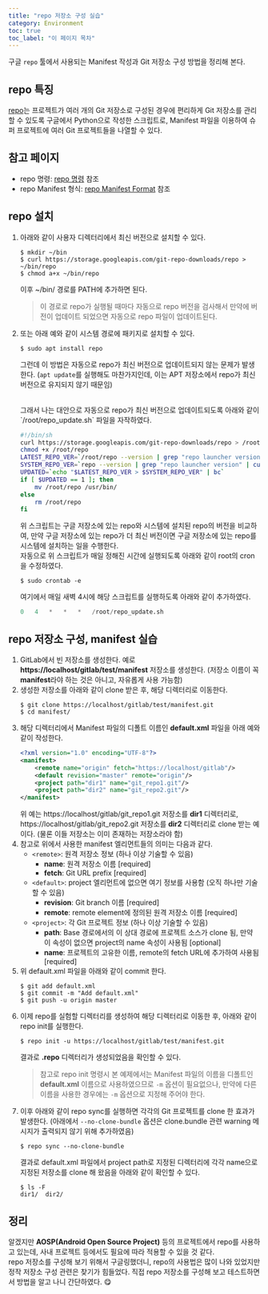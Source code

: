 ```yaml
---
title: "repo 저장소 구성 실습"
category: Environment
toc: true
toc_label: "이 페이지 목차"
---
```


구글 `repo` 툴에서 사용되는 Manifest 작성과 Git 저장소 구성 방법을 정리해 본다.

## repo 특징
[repo](https://code.google.com/archive/p/git-repo/)는 프로젝트가 여러 개의 Git 저장소로 구성된 경우에 편리하게 Git 저장소를 관리할 수 있도록 구글에서 Python으로 작성한 스크립트로, Manifest 파일을 이용하여 슈퍼 프로젝트에 여러 Git 프로젝트들을 나열할 수 있다.  

## 참고 페이지
  * repo 명령: [repo 명령](https://source.android.com/setup/develop/repo) 참조
  * repo Manifest 형식: [repo Manifest Format](https://gerrit.googlesource.com/git-repo/+/master/docs/manifest-format.md) 참조

## repo 설치
1. 아래와 같이 사용자 디렉터리에서 최신 버전으로 설치할 수 있다.
   ```shell
   $ mkdir ~/bin   
   $ curl https://storage.googleapis.com/git-repo-downloads/repo > ~/bin/repo
   $ chmod a+x ~/bin/repo
   ```
   이후 ~/bin/ 경로를 PATH에 추가하면 된다.

   >이 경로로 repo가 실행될 때마다 자동으로 repo 버전을 검사해서 만약에 버전이 업데이트 되었으면 자동으로 repo 파일이 업데이트된다.
2. 또는 아래 예와 같이 시스템 경로에 패키지로 설치할 수 있다.
   ```shell
   $ sudo apt install repo
   ```
   그런데 이 방법은 자동으로 repo가 최신 버전으로 업데이트되지 않는 문제가 발생한다. (`apt update`를 실행해도 마찬가지인데, 이는 APT 저장소에서 repo가 최신 버전으로 유지되지 않기 때문임)

   <br>
   그래서 나는 대안으로 자동으로 repo가 최신 버전으로 업데이트되도록 아래와 같이 `/root/repo_update.sh` 파일을 자작하였다.

   ```bash
   #!/bin/sh
   curl https://storage.googleapis.com/git-repo-downloads/repo > /root/repo
   chmod +x /root/repo
   LATEST_REPO_VER=`/root/repo --version | grep "repo launcher version" | cut -d' ' -f4`
   SYSTEM_REPO_VER=`repo --version | grep "repo launcher version" | cut -d' ' -f4`
   UPDATED=`echo "$LATEST_REPO_VER > $SYSTEM_REPO_VER" | bc`
   if [ $UPDATED == 1 ]; then
       mv /root/repo /usr/bin/
   else
       rm /root/repo
   fi
   ```
   위 스크립트는 구글 저장소에 있는 repo와 시스템에 설치된 repo의 버전을 비교하여, 만약 구글 저장소에 있는 repo가 더 최신 버전이면 구글 저장소에 있는 repo를 시스템에 설치하는 일을 수행한다.  
   자동으로 위 스크립트가 매일 정해진 시간에 실행되도록 아래와 같이 root의 cron을 수정하였다.
   ```shell
   $ sudo crontab -e
   ```
   여기에서 매일 새벽 4시에 해당 스크립트를 실행하도록 아래와 같이 추가하였다.
   ```s
   0   4   *   *   *   /root/repo_update.sh
   ```

## repo 저장소 구성, manifest 실습
1. GitLab에서 빈 저장소를 생성한다. 예로 **https://localhost/gitlab/test/manifest** 저장소를 생성한다. (저장소 이름이 꼭 **manifest**라야 하는 것은 아니고, 자유롭게 사용 가능함)
1. 생성한 저장소를 아래와 같이 clone 받은 후, 해당 디렉터리로 이동한다.
   ```shell
   $ git clone https://localhost/gitlab/test/manifest.git
   $ cd manifest/
   ```
1. 해당 디렉터리에서 Manifest 파일의 디폴트 이름인 **default.xml** 파일을 아래 예와 같이 작성한다.
   ```xml
   <?xml version="1.0" encoding="UTF-8"?>
   <manifest>
       <remote name="origin" fetch="https://localhost/gitlab"/>
       <default revision="master" remote="origin"/>
       <project path="dir1" name="git_repo1.git"/>
       <project path="dir2" name="git_repo2.git"/>
   </manifest>
   ```
   위 예는 https://localhost/gitlab/git_repo1.git 저장소를 **dir1** 디렉터리로, https://localhost/gitlab/git_repo2.git 저장소를 **dir2** 디렉터리로 clone 받는 예이다. (물론 이들 저장소는 이미 존재하는 저장소라야 함)
1. 참고로 위에서 사용한 manifest 엘리먼트들의 의미는 다음과 같다.
   - `<remote>`: 원격 저장소 정보 (하나 이상 기술할 수 있음)
     - **name**: 원격 저장소 이름 [required]
     - **fetch**: Git URL prefix [required]
   - `<default>`: project 엘리먼트에 없으면 여기 정보를 사용함 (오직 하나만 기술할 수 있음)
     - **revision**​: Git branch 이름 [required]
     - **remote**: remote element에 정의된 원격 저장소 이름 [required]
   - `<project>`: 각 Git 프로젝트 정보 (하나 이상 기술할 수 있음)
     - **path**: Base 경로에서의 이 상대 경로에 프로젝트 소스가 clone 됨, 만약 이 속성이 없으면 project의 name 속성이 사용됨 [optional]
     - **name**: 프로젝트의 고유한 이름, remote의 fetch URL에 추가하여 사용됨 [required]
1. 위 default.xml 파일을 아래와 같이 commit 한다.
   ```shell
   $ git add default.xml
   $ git commit -m "Add default.xml"
   $ git push -u origin master
   ```
1. 이제 repo를 실험할 디렉터리를 생성하여 해당 디렉터리로 이동한 후, 아래와 같이 repo init를 실행한다.
   ```shell
   $ repo init -u https://localhost/gitlab/test/manifest.git
   ```
   결과로 **.repo** 디렉터리가 생성되었음을 확인할 수 있다.
   > 참고로 repo init 명령시 본 예제에서는 Manifest 파일의 이름을 디폴트인 **default.xml** 이름으로 사용하였으므로 `-m` 옵션이 필요없으나, 만약에 다른 이름을 사용한 경우에는 `-m` 옵션으로 지정해 주어야 한다.
1. 이후 아래와 같이 repo sync를 실행하면 각각의 Git 프로젝트를 clone 한 효과가 발생한다. (아래에서 `--no-clone-bundle` 옵션은 clone.bundle 관련 warning 메시지가 출력되지 않기 위해 추가하였음)
   ```shell
   $ repo sync --no-clone-bundle
   ```
   결과로 default.xml 파일에서 project path로 지정된 디렉터리에 각각 name으로 지정된 저장소를 clone 해 왔음을 아래와 같이 확인할 수 있다.
   ```shell
   $ ls -F
   dir1/  dir2/
   ```

## 정리
알겠지만 **AOSP(Android Open Source Project)** 등의 프로젝트에서 repo를 사용하고 있는데, 사내 프로젝트 등에서도 필요에 따라 적용할 수 있을 것 같다.  
repo 저장소를 구성해 보기 위해서 구글링했더니, repo의 사용법은 많이 나와 있었지만 정작 저장소 구성 관련은 찾기가 힘들었다. 직접 repo 저장소를 구성해 보고 테스트하면서 방법을 알고 나니 간단하였다. 😋
